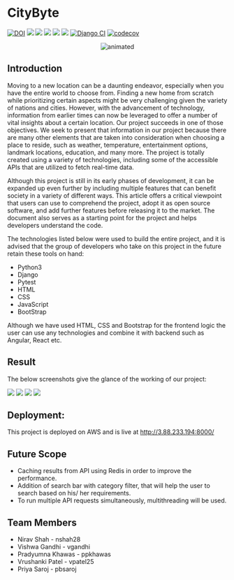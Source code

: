 # CityByte 


[![DOI](https://zenodo.org/badge/541612969.svg)](https://zenodo.org/badge/latestdoi/541612969) ![](https://img.shields.io/github/license/therealppk/CityByte) ![](https://img.shields.io/github/issues/therealppk/CityByte?style=plastic) ![](https://img.shields.io/github/issues-closed-raw/therealppk/CityByte?style=plastic) ![](https://img.shields.io/github/languages/code-size/therealppk/CityByte?style=plastic) ![](https://img.shields.io/github/contributors/therealppk/CityByte?style=plastic) [![Django CI](https://github.com/therealppk/CityByte/actions/workflows/django.yml/badge.svg)](https://github.com/therealppk/CityByte/actions/workflows/django.yml)
[![codecov](https://codecov.io/gh/therealppk/CityByte/branch/main/graph/badge.svg?token=HRK9X7OI2J)](https://codecov.io/gh/therealppk/CityByte)

<p align="center">
  <img src="https://github.com/therealppk/citybytesrough/blob/main/CityBytes.gif" alt="animated" />
</p>

## Introduction
Moving to a new location can be a daunting endeavor, especially when you have the entire world to choose from. Finding a new home from scratch while prioritizing certain aspects might be very challenging given the variety of nations and cities. However, with the advancement of technology, information from earlier times can now be leveraged to offer a number of vital insights about a certain location. Our project succeeds in one of those objectives. We seek to present that information in our project because there are many other elements that are taken into consideration when choosing a place to reside, such as weather, temperature, entertainment options, landmark locations, education, and many more. The project is totally created using a variety of technologies, including some of the accessible APIs that are utilized to fetch real-time data.

Although this project is still in its early phases of development, it can be expanded up even further by including multiple features that can benefit society in a variety of different ways. This article offers a critical viewpoint that users can use to comprehend the project, adopt it as open source software, and add further features before releasing it to the market. The document also serves as a starting point for the project and helps developers understand the code.

The technologies listed below were used to build the entire project, and it is advised that the group of developers who take on this project in the future retain these tools on hand:

* Python3
* Django
* Pytest
* HTML
* CSS
* JavaScript
* BootStrap

Although we have used HTML, CSS and Bootstrap for the frontend logic the user can use any technologies and combine it with backend such as Angular, React etc.

## Result
The below screenshots give the glance of the working of our project:

![](https://github.com/therealppk/CityByte/blob/main/docs/assets/City%206.png)
![](https://github.com/therealppk/CityByte/blob/main/docs/assets/City%208.png)
![](https://github.com/therealppk/CityByte/blob/main/docs/assets/City%209.png) 
![](https://github.com/therealppk/CityByte/blob/main/docs/assets/City%2010.png)

## Deployment:
This project is deployed on AWS and is live at http://3.88.233.194:8000/

## Future Scope
* Caching results from API using Redis in order to improve the performance.
* Addition of search bar with category filter, that will help the user to search based on his/ her requirements.
* To run multiple API requests simultaneously, multithreading will be used.

## Team Members

* Nirav Shah - nshah28
* Vishwa Gandhi - vgandhi
* Pradyumna Khawas - ppkhawas
* Vrushanki Patel - vpatel25
* Priya Saroj - pbsaroj
